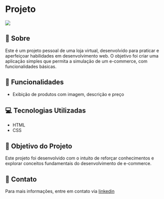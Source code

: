 # Projeto

<img src="img/design-loja.gif">

## 🛒 Sobre
Este é um projeto pessoal de uma loja virtual, desenvolvido para praticar e aperfeiçoar habilidades em desenvolvimento web. O objetivo foi criar uma aplicação simples que permita a simulação de um e-commerce, com funcionalidades básicas.

## 📌 Funcionalidades
- Exibição de produtos com imagem, descrição e preço

## 💻 Tecnologias Utilizadas
- HTML 
- CSS 

## 🎯 Objetivo do Projeto
Este projeto foi desenvolvido com o intuito de reforçar conhecimentos e explorar conceitos fundamentais do desenvolvimento de e-commerce.

## 🔗 Contato

Para mais informações, entre em contato via [linkedin](https://www.linkedin.com/in/daniel-alves-9872392a7/) 